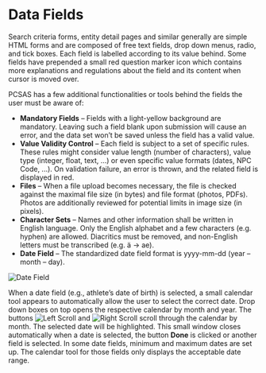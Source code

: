 # Data Fields

Search criteria forms, entity detail pages and similar generally are simple HTML forms and are 
composed of free text fields, drop down menus, radio, and tick boxes. Each field is labelled 
according to its value behind. Some fields have prepended a small red question marker icon 
which contains more explanations and regulations about the field and its content when cursor is 
moved over.

PCSAS has a few additional functionalities or tools behind the fields the user must be aware of:

- **Mandatory Fields** – Fields with a light-yellow background are mandatory. Leaving such a 
field blank upon submission will cause an error, and the data set won’t be saved unless 
the field has a valid value. 
- **Value Validity Control** – Each field is subject to a set of specific rules. These rules might 
consider value length (number of characters), value type (integer, float, text, ...) or even 
specific value formats (dates, NPC Code, ...). On validation failure, an error is thrown, 
and the related field is displayed in red. 
- **Files** – When a file upload becomes necessary, the file is checked against the maximal 
file size (in bytes) and file format (photos, PDFs). Photos are additionally reviewed for 
potential limits in image size (in pixels). 
- **Character Sets** – Names and other information shall be written in English language. Only 
the English alphabet and a few characters (e.g. hyphen) are allowed. Diacritics must be 
removed, and non-English letters must be transcribed (e.g. ä -> ae). 
- **Date Field** – The standardized date field format is yyyy-mm-dd (year – month – day). 

<img src="_img/inline/date-field.png" alt="Date Field" class="center inline-screenshot">

When a date field (e.g., athlete’s date of birth) is selected, a small calendar tool 
appears to automatically allow the user to select the correct date. Drop down boxes on 
top opens the respective calendar by month and year. 
The buttons <img src="_img/inline/date-field-left.svg" alt="Left Scroll" class="inline svg-small"> 
and <img src="_img/inline/date-field-right.svg" alt="Right Scroll" class="inline svg-small"> 
scroll through the calendar by month. The selected date will be highlighted. This small window 
closes automatically when a date is selected, the button **Done** is clicked or another 
field is selected. In some date fields, minimum and maximum dates are set up. 
The calendar tool for those fields only displays the acceptable date range.